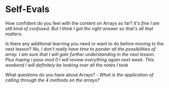 Self-Evals
======
How confident do you feel with the content on Arrays so far?
*It's fine I am still kind of confused. But I think I got the right answer so that's all that matters.*

Is there any additional learning you need or want to do before moving to the next lesson?
*No, I don't really have time to ponder all the possibilities of array. I am sure that I will gain further understanding in the next lesson. Plus hoping i pass mod 0 I will review everything again next week. This weekend I will definitely be looking over all the notes I took*

What questions do you have about Arrays?
*- What is the application of calling through the 4 methods on the arrays?*
